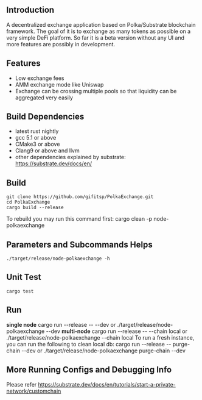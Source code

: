 ## Introduction
A decentralized exchange application based on Polka/Substrate blockchain framework. The goal of it is to exchange as many tokens as possible on a very simple DeFi platform. So far it is a beta version without any UI and more features are possibly in development.

## Features
* Low exchange fees
* AMM exchange mode like Uniswap
* Exchange can be crossing multiple pools so that liquidity can be aggregated very easily

## Build Dependencies
* latest rust nightly
* gcc 5.1 or above
* CMake3 or above
* Clang9 or above and llvm
* other dependencies explained by substrate: https://substrate.dev/docs/en/

## Build
    git clone https://github.com/gifitsp/PolkaExchange.git
    cd PolkaExchange
    cargo build --release

To rebuild you may run this command first:
    cargo clean -p node-polkaexchange

## Parameters and Subcommands Helps
    ./target/release/node-polkaexchange -h

## Unit Test
    cargo test

## Run
**single node**
    cargo run --release -- --dev
or
    ./target/release/node-polkaexchange --dev
**multi-node**
    cargo run --release -- --chain local
or
    ./target/release/node-polkaexchange --chain local
To run a fresh instance, you can run the following to clean local db:
    cargo run --release -- purge-chain --dev
or
    ./target/release/node-polkaexchange purge-chain --dev

## More Running Configs and Debugging Info
Please refer https://substrate.dev/docs/en/tutorials/start-a-private-network/customchain
